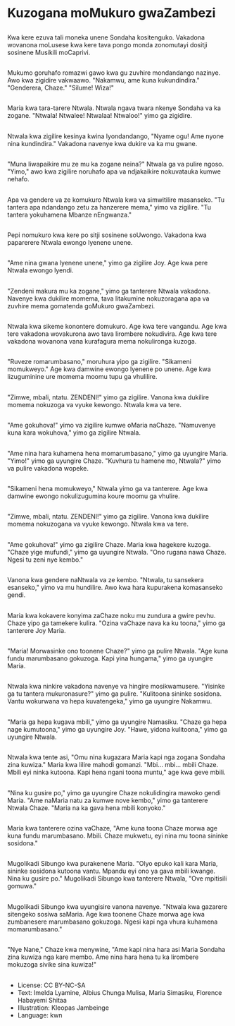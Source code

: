 # Kuzogana moMukuro gwaZambezi

##
Kwa kere ezuva tali moneka unene Sondaha kositenguko. Vakadona wovanona moLusese kwa kere tava pongo monda zonomutayi dositji sosinene Musikili moCaprivi.

##
Mukumo goruhafo romazwi gawo kwa gu zuvhire mondandango nazinye. Awo kwa zigidire vakwaawo. "Nakamwu, ame kuna kukundindira." "Genderera, Chaze." "Silume! Wiza!"

##
Maria kwa tara-tarere Ntwala. Ntwala ngava twara nkenye Sondaha va ka zogane. "Ntwala! Ntwalee! Ntwalaa! Ntwaloo!" yimo ga zigidire.

##
Ntwala kwa zigilire kesinya kwina lyondandango, "Nyame ogu! Ame nyone nina kundindira." Vakadona navenye kwa dukire va ka mu gwane.

##
"Muna liwapaikire mu ze mu ka zogane neina?" Ntwala ga va pulire ngoso. "Yimo," awo kwa zigilire noruhafo apa va ndjakaikire nokuvatauka kumwe nehafo.

##
Apa va gendere va ze komukuro Ntwala kwa va simwitilire masanseko. "Tu tantera apa ndandango zetu za hanzerere mema," yimo va zigilire. "Tu tantera yokuhamena Mbanze nEngwanza."

##
Pepi nomukuro kwa kere po sitji sosinene soUwongo. Vakadona kwa paparerere Ntwala ewongo lyenene unene.

##
"Ame nina gwana lyenene unene," yimo ga zigilire Joy. Age kwa pere Ntwala ewongo lyendi.

##
"Zendeni makura mu ka zogane," yimo ga tanterere Ntwala vakadona. Navenye kwa dukilire momema, tava litakumine nokuzoragana apa va zuvhire mema gomatenda goMukuro gwaZambezi.

##
Ntwala kwa sikeme konontere domukuro. Age kwa tere vangandu. Age kwa tere vakadona wovakurona awo tava lirombere nokudivira. Age kwa tere vakadona wovanona vana kurafagura mema nokulironga kuzoga.

##
"Ruveze romarumbasano," moruhura yipo ga zigilire. "Sikameni momukweyo." Age kwa damwine ewongo lyenene po unene. Age kwa lizuguminine ure momema moomu tupu ga vhulilire.

##
"Zimwe, mbali, ntatu. ZENDENI!" yimo ga zigilire. Vanona kwa dukilire momema nokuzoga va vyuke kewongo. Ntwala kwa va tere.

##
"Ame gokuhova!" yimo va zigilire kumwe oMaria naChaze. "Namuvenye kuna kara wokuhova," yimo ga zigilire Ntwala.

##
"Ame nina hara kuhamena hena momarumbasano," yimo ga uyungire Maria. "Yimo!" yimo ga uyungire Chaze. "Kuvhura tu hamene mo, Ntwala?" yimo va pulire vakadona wopeke.

##
"Sikameni hena momukweyo," Ntwala yimo ga va tanterere. Age kwa damwine ewongo nokulizugumina koure moomu ga vhulire.

##
"Zimwe, mbali, ntatu. ZENDENI!" yimo ga zigilire. Vanona kwa dukilire momema nokuzogana va vyuke kewongo. Ntwala kwa va tere.

##
"Ame gokuhova!" yimo ga zigilire Chaze. Maria kwa hagekere kuzoga. "Chaze yige mufundi," yimo ga uyungire Ntwala. "Ono rugana nawa Chaze. Ngesi tu zeni nye kembo."

##
Vanona kwa gendere naNtwala va ze kembo. "Ntwala, tu sansekera esanseko," yimo va mu hundilire. Awo kwa hara kupurakena komasanseko gendi.

##
Maria kwa kokavere konyima zaChaze noku mu zundura a gwire pevhu. Chaze yipo ga tamekere kulira. "Ozina vaChaze nava ka ku toona," yimo ga tanterere Joy Maria.

##
"Maria! Morwasinke ono toonene Chaze?" yimo ga pulire Ntwala. "Age kuna fundu marumbasano gokuzoga. Kapi yina hungama," yimo ga uyungire Maria.

##
Ntwala kwa ninkire vakadona navenye va hingire mosikwamusere. "Yisinke ga tu tantera mukuronasure?" yimo ga pulire. "Kulitoona sininke sosidona. Vantu wokurwana va hepa kuvatengeka," yimo ga uyungire Nakamwu.

##
"Maria ga hepa kugava mbili," yimo ga uyungire Namasiku. "Chaze ga hepa nage kumutoona," yimo ga uyungire Joy. "Hawe, yidona kulitoona," yimo ga uyungire Ntwala.

##
Ntwala kwa tente asi, "Omu nina kugazara Maria kapi nga zogana Sondaha zina kuwiza." Maria kwa lilire mahodi gomanzi. "Mbi… mbi… mbili Chaze. Mbili eyi ninka kutoona. Kapi hena ngani toona muntu," age kwa geve mbili.

##
"Nina ku gusire po," yimo ga uyungire Chaze nokulidingira mawoko gendi Maria. "Ame naMaria natu za kumwe nove kembo," yimo ga tanterere Ntwala Chaze. "Maria na ka gava hena mbili konyoko."

##
Maria kwa tanterere ozina vaChaze, "Ame kuna toona Chaze morwa age kuna fundu marumbasano. Mbili. Chaze mukwetu, eyi nina mu toona sininke sosidona."

##
Mugolikadi Sibungo kwa purakenene Maria. "Olyo epuko kali kara Maria, sininke sosidona kutoona vantu. Mpandu eyi ono ya gava mbili kwange. Nina ku gusire po." Mugolikadi Sibungo kwa tanterere Ntwala, "Ove mpitisili gomuwa."

##
Mugolikadi Sibungo kwa uyungisire vanona navenye. "Ntwala kwa gazarere sitengeko sosiwa saMaria. Age kwa toonene Chaze morwa age kwa zumbanesere marumbasano gokuzoga. Ngesi kapi nga vhura kuhamena momarumbasano."

##
"Nye Nane," Chaze kwa menywine, "Ame kapi nina hara asi Maria Sondaha zina kuwiza nga kare membo. Ame nina hara hena tu ka lirombere mokuzoga sivike sina kuwiza!" 

##
* License: CC BY-NC-SA
* Text: Imelda Lyamine, Albius Chunga Mulisa, Maria Simasiku, Florence Habayemi Shitaa
* Illustration: Kleopas Jambeinge
* Language: kwn
